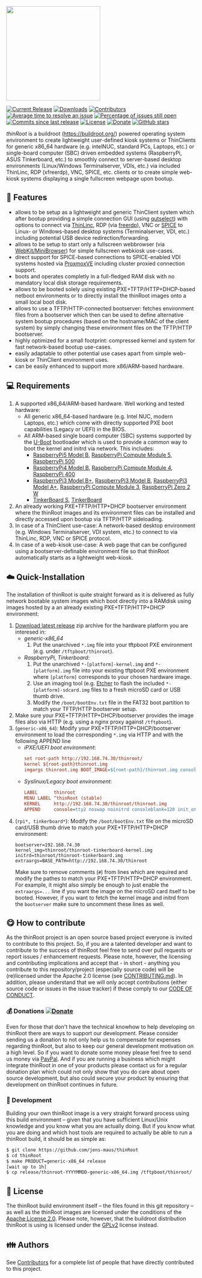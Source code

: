 <img src="buildroot-external/patches/psplash/thinroot/logo.png" width="250px" align="center">

[![Current Release](https://img.shields.io/github/release/jens-maus/thinRoot.svg)](https://github.com/jens-maus/thinRoot/releases/latest)
[![Downloads](https://img.shields.io/github/downloads/jens-maus/thinRoot/latest/total.svg)](https://github.com/jens-maus/thinRoot/releases/latest)
[![Contributors](https://img.shields.io/github/contributors/jens-maus/thinRoot.svg)](https://github.com/jens-maus/thinRoot/graphs/contributors)
[![Average time to resolve an issue](http://isitmaintained.com/badge/resolution/jens-maus/thinRoot.svg)](https://github.com/jens-maus/thinRoot/issues)
[![Percentage of issues still open](http://isitmaintained.com/badge/open/jens-maus/thinRoot.svg)](https://github.com/jens-maus/thinRoot/issues)
[![Commits since last release](https://img.shields.io/github/commits-since/jens-maus/thinRoot/latest.svg)](https://github.com/jens-maus/thinRoot/releases/latest)
[![License](https://img.shields.io/github/license/jens-maus/thinRoot.svg)](https://github.com/jens-maus/thinRoot/blob/master/LICENSE)
[![Donate](https://img.shields.io/badge/donate-PayPal-green.svg)](https://www.paypal.com/cgi-bin/webscr?cmd=_s-xclick&hosted_button_id=RAQSDY9YNZVCL)
[![GitHub stars](https://img.shields.io/github/stars/jens-maus/thinRoot.svg?style=social&label=Star)](https://github.com/jens-maus/thinRoot/stargazers/)

_thinRoot_ is a buildroot (https://buildroot.org/) powered operating system environment to create lightweight user-defined kiosk systems or ThinClients for generic x86_64 hardware (e.g. intelNUC, standard PCs, Laptops, etc.) or single-board computer (SBC) driven embedded systems (RaspberryPi, ASUS Tinkerboard, etc.) to smoothly connect to server-based desktop environments (Linux/Windows Terminalserver, VDIs, etc.) via included ThinLinc, RDP (xfreerdp), VNC, SPICE, etc. clients or to create simple web-kiosk systems displaying a single fullscreen webpage upon bootup.

## :cookie: Features
* allows to be setup as a lightweight and generic ThinClient system which after bootup providing a simple connection GUI (using [qutselect](https://github.com/hzdr/qutselect)) with options to connect via [ThinLinc](http://www.cendio.se/), RDP (via [freerdp](https://github.com/FreeRDP/FreeRDP)), VNC or [SPICE](https://www.spice-space.org/) to Linux- or Windows-based desktop systems (Terminalserver, VDI, etc.) including potential USB device redirection/forwarding.
* allows to be setup to start only a fullscreen webbrowser (via [WebKit/MiniBrowser](https://github.com/WebKit/WebKit/tree/main/Tools/MiniBrowser)) for simple fullscreen webkiosk use-cases.
* direct support for SPICE-based connections to SPICE-enabled VDI systems hosted via [ProxmoxVE](https://www.proxmox.com/en/) including cluster proxied connection support.
* boots and operates completly in a full-fledged RAM disk with no mandatory local disk storage requirements.
* allows to be booted solely using existing PXE+TFTP/HTTP+DHCP-based netboot environments or to directly install the thinRoot images onto a small local boot disk.
* allows to use a TFTP/HTTP-connected bootserver: fetches environment files from a bootserver which then can be used to define alternative system bootup procedures (based on the hostname/MAC of the client system) by simply changing these environment files on the TFTP/HTTP bootserver.
* highly optimized for a small footprint: compressed kernel and system for fast network-based bootup use-cases.
* easily adaptable to other potential use cases apart from simple web-kiosk or ThinClient environment uses.
* can be easily enhanced to support more x86/ARM-based hardware.

## :computer: Requirements

1. A supported x86_64/ARM-based hardware. Well working and tested hardware:
   * All generic x86_64-based hardware (e.g. Intel NUC, modern Laptops, etc.) which come with directly supported PXE boot capabilities (Legacy or UEFI) in the BIOS.
   * All ARM-based single board computer (SBC) systems supported by the [U-Boot](https://www.denx.de/project/u-boot/) bootloader which is used to provide a common way to boot the kernel and initrd via network. This includes:
     * [RaspberryPi5 Model B](https://www.raspberrypi.com/products/raspberry-pi-5/), [RaspberryPi Compute Module 5](https://www.raspberrypi.com/products/compute-module-5), [RaspberryPi 500](https://www.raspberrypi.com/products/raspberry-pi-500/)
     * [RaspberryPi4 Model B](https://www.raspberrypi.com/products/raspberry-pi-4-model-b/), [RaspberryPi Compute Module 4](https://www.raspberrypi.com/products/compute-module-4), [RaspberryPi 400](https://www.raspberrypi.com/products/raspberry-pi-400-unit/)
     * [RaspberryPi3 Model B+](https://www.raspberrypi.com/products/raspberry-pi-3-model-b-plus/), [RaspberryPi3 Model B](https://www.raspberrypi.com/products/raspberry-pi-3-model-b/), [RaspberryPi3 Model A+](https://www.raspberrypi.com/products/raspberry-pi-3-model-a-plus/), [RaspberryPi Compute Module 3](https://www.raspberrypi.com/products/compute-module-3-plus/), [RaspberryPi Zero 2 W](https://www.raspberrypi.com/products/raspberry-pi-zero-2-w/)
     * [TinkerBoard S](https://www.asus.com/de/networking-iot-servers/aiot-industrial-solutions/all-series/tinker-board-s/), [TinkerBoard](https://www.asus.com/de/networking-iot-servers/aiot-industrial-solutions/all-series/tinker-board/)
2. An already working PXE+TFTP/HTTP+DHCP bootserver environment where the thinRoot images and its environment files can be installed and directly accessed upon bootup via TFTP/HTTP sideloading.
3. In case of a ThinClient use-case: A network-based desktop environment (e.g. Windows Terminalserver, VDI system, etc.) to connect to via ThinLinc, RDP, VNC or SPICE protocol.
4. In case of a web-kisok use-case: A web page that can be configured using a bootserver-definable environment file so that thinRoot automatically starts as a lightweight web-kiosk.

## :cloud: Quick-Installation
The installation of thinRoot is quite straight forward as it is delivered as fully network bootable system images which boot directly into a RAMdisk using images hosted by a an already existing PXE+TFTP/HTTP+DHCP environment:

1. [Download latest release](https://github.com/jens-maus/thinRoot/releases) zip archive for the hardware platform you are interesed in:
   - *generic-x86_64*
     1. Put the unarchived `*.img` file into your tftpboot PXE environment (e.g. under `/tftpboot/thinroot`).
   - *RaspberryPi, Tinkerboard*:
     1. Put the unarchived `*-[platform]-kernel.img` and `*-[platform].img` file into your existing tftpboot PXE environment where `[platform]` corresponds to your chosen hardware image.
     2. Use an imaging tool (e.g. [Etcher](https://github.com/balena-io/etcher) to flash the included `*-[platform]-sdcard.img` files to a fresh microSD card or USB thumb drive.
     3. Modify the `/boot/bootEnv.txt` file in the FAT32 boot partition to match your TFTP/HTTP bootserver setup.
2. Make sure your PXE+TFTP/HTTP+DHCP/bootserver provides the image files also via HTTP (e.g. using a nginx proxy against `/tftpboot`).
3. (`generic-x86_64`): Modify your PXE+TFTP/HTTP+DHCP/bootserver environment to load the corresponding `*.img` via HTTP and with the following APPEND line
   - *iPXE/UEFI boot environment*:
     ```cfg
     set root-path http://192.168.74.30/thinroot/
     kernel ${root-path}thinroot.img
     imgargs thinroot.img BOOT_IMAGE=${root-path}/thinroot.img console=tty2 noswap noinitrd consoleblank=120 init_on_alloc=1 init_on_free=0 slab_nomerge net.ifnames=0 intel_iommu=igfx_off quiet loglevel=0
     ```
   - *Syslinux/Legacy boot environment*:
     ```cfg
     LABEL      thinroot
     MENU LABEL ^thinRoot (stable)
     KERNEL     http://192.168.74.30/thinroot/thinroot.img
     APPEND     console=tty2 noswap noinitrd consoleblank=120 init_on_alloc=1 init_on_free=0 slab_nomerge net.ifnames=0 intel_iommu=igfx_off quiet loglevel=0
     ```
4. (`rpi*, tinkerboard*`): Modify the `/boot/bootEnv.txt` file on the microSD card/USB thumb drive to match your PXE+TFTP/HTTP+DHCP environment:
   ```
   bootserver=192.168.74.30
   kernel_img=thinroot/thinroot-tinkerboard-kernel.img
   initrd=thinroot/thinroot-tinkerboard.img
   extraargs=BASE_PATH=http://192.168.74.30/thinroot
   ```
   Make sure to remove comments (`#`) from lines which are required and modify the pathes to match your  PXE+TFTP/HTTP+DHCP environment. For example, it might also simply be enough to just enable the `extraargs=...` line if you want the image on the microSD card itself to be booted. However, if you want to fetch the kernel image and initrd from the `bootserver` make sure to uncomment these lines as well.

## :yum: How to contribute
As the thinRoot project is an open source based project everyone is invited to contribute to this project. So, if you are a talented developer and want to contribute to the success of thinRoot feel free to send over pull requests or report issues / enhancement requests. Please note, however, the licensing and contributing implications and accept that - in short - anything you contribute to this repository/project (especially source code) will be (re)licensed under the Apache 2.0 license (see [CONTRIBUTING.md](CONTRIBUTING.md)). In addition, please understand that we will only accept contributions (either source code or issues in the issue tracker) if these comply to our [CODE OF CONDUCT](CODE_OF_CONDUCT.md).

### :moneybag: Donations [![Donate](https://img.shields.io/badge/donate-PayPal-green.svg)](https://www.paypal.com/cgi-bin/webscr?cmd=_s-xclick&hosted_button_id=RAQSDY9YNZVCL)
Even for those that don't have the technical knowhow to help developing on thinRoot there are ways to support our development. Please consider sending us a donation to not only help us to compensate for expenses regarding thinRoot, but also to keep our general development motivation on a high level. So if you want to donate some money please feel free to send us money via [PayPal](https://www.paypal.com/cgi-bin/webscr?cmd=_s-xclick&hosted_button_id=RAQSDY9YNZVCL). And if you are running a business which might integrate thinRoot in one of your products please contact us for a regular donation plan which could not only show that you do care about open source development, but also could secure your product by ensuring that development on thinRoot continues in future.

### :construction: Development
Building your own thinRoot image is a very straight forward process using this build environment – given that you have sufficient Linux/Unix knowledge and you know what you are actually doing. But if you know what you are doing and which host tools are required to actually be able to run a thinRoot build, it should be as simple as:

```sh
$ git clone https://github.com/jens-maus/thinRoot
$ cd thinRoot
$ make PRODUCT=generic-x86_64 release
[wait up to 1h]
$ cp release/thinroot-YYYYMMDD-generic-x86_64.img /tftpboot/thinroot/
```

## :scroll: License
The thinRoot build environment itself – the files found in this git repository – as well as the thinRoot images are licensed under the conditions of the [Apache License 2.0](https://opensource.org/licenses/Apache-2.0). Please note, however, that the buildroot distribution thinRoot is using is licensed under the [GPLv2](http://www.gnu.org/licenses/gpl-2.0.html) license instead.

## :family: Authors
See [Contributors](https://github.com/jens-maus/thinRoot/graphs/contributors) for a complete list of people that have directly contributed to this project.
